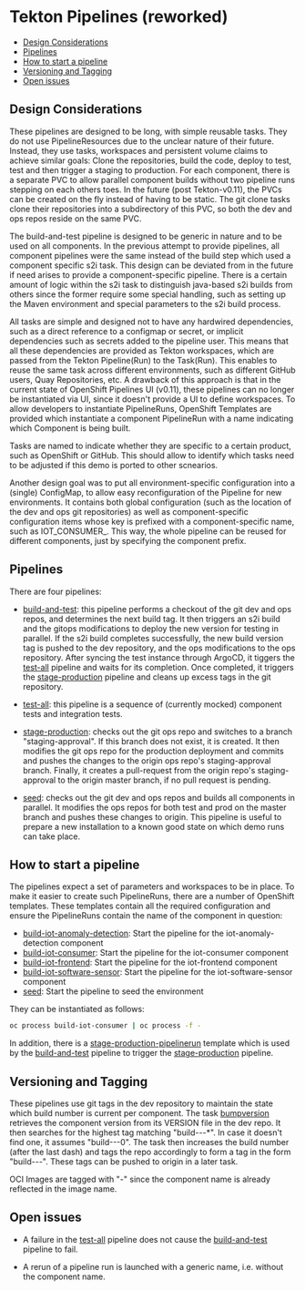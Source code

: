 # Tekton Pipelines (reworked) <!-- omit in toc -->

- [Design Considerations](#Design-Considerations)
- [Pipelines](#Pipelines)
- [How to start a pipeline](#How-to-start-a-pipeline)
- [Versioning and Tagging](#Versioning-and-Tagging)
- [Open issues](#Open-issues)
  
## Design Considerations

These pipelines are designed to be long, with simple reusable tasks. They do not use PipelineResources due to the unclear nature of their future. Instead, they use tasks, workspaces and persistent volume claims to achieve similar goals: Clone the repositories, build the code, deploy to test, test and then trigger a staging to production. For each component, there is a separate PVC to allow parallel component builds without two pipeline runs stepping on each others toes. In the future (post Tekton-v0.11), the PVCs can be created on the fly instead of having to be static. The git clone tasks clone their repositories into a subdirectory of this PVC, so both the dev and ops repos reside on the same PVC.

The build-and-test pipeline is designed to be generic in nature and to be used on all components. In the previous attempt to provide pipelines, all component pipelines were the same instead of the build step which used a component specific s2i task. This design can be deviated from in the future if need arises to provide a component-specific pipeline. There is a certain amount of logic within the s2i task to distinguish java-based s2i builds from others since the former require some special handling, such as setting up the Maven environment and special parameters to the s2i build process.

All tasks are simple and designed not to have any hardwired dependencies, such as a direct reference to a configmap or secret, or implicit dependencies such as secrets added to the pipeline user. This means that all these dependencies are provided as Tekton workspaces, which are passed from the Tekton Pipeline(Run) to the Task(Run). This enables to reuse the same task across different environments, such as different GitHub users, Quay Repositories, etc. A drawback of this approach is that in the current state of OpenShift Pipelines UI (v0.11), these pipelines can no longer be instantiated via UI, since it doesn't provide a UI to define workspaces. To allow developers to instantiate PipelineRuns, OpenShift Templates are provided which instantiate a component PipelineRun with a name indicating which Component is being built.

Tasks are named to indicate whether they are specific to a certain product, such as OpenShift or GitHub. This should allow to identify which tasks need to be adjusted if this demo is ported to other scnearios. 

Another design goal was to put all environment-specific configuration into a (single) ConfigMap, to allow easy reconfiguration of the Pipeline for new environments. It contains both global configuration (such as the location of the dev and ops git repositories) as well as component-specific configuration items whose key is prefixed with a component-specific name, such as IOT_CONSUMER_. This way, the whole pipeline can be reused for different components, just by specifying the component prefix.

## Pipelines

There are four pipelines:

* [build-and-test](pipelines/build-and-test.yaml): this pipeline performs a checkout of the git dev and ops repos, and determines the next build tag. It then triggers an s2i build and the gitops modifications to deploy the new version for testing in parallel. If the s2i build completes successfully, the new build version tag is pushed to the dev repository, and the ops modifications to the ops repository. After syncing the test instance through ArgoCD, it tiggers the [test-all](pipelines/test-all.yaml) pipeline and waits for its completion. Once completed, it triggers the [stage-production](pipelines/stage-production.yaml) pipeline and cleans up excess tags in the git repository.

* [test-all](pipelines/test-all.yaml): this pipeline is a sequence of (currently mocked) component tests and integration tests.

* [stage-production](pipelines/stage-production.yaml): checks out the git ops repo and switches to a branch "staging-approval". If this branch does not exist, it is created. It then modifies the git ops repo for the production deployment and commits and pushes the changes to the origin ops repo's staging-approval branch. Finally, it creates a pull-request from the origin repo's staging-approval to the origin master branch, if no pull request is pending.

* [seed](pipelines/seed.yaml): checks out the git dev and ops repos and builds all components in parallel. It modifies the ops repos for both test and prod on the master branch and pushes these changes to origin. This pipeline is useful to prepare a new installation to a known good state on which demo runs can take place.

## How to start a pipeline

The pipelines expect a set of parameters and workspaces to be in place. To make it easier to create such PipelineRuns, there are a number of OpenShift templates. These templates contain all the required configuration and ensure the PipelineRuns contain the name of the component in question:

* [build-iot-anomaly-detection](templates/build-iot-anomaly-detection.yaml): Start the pipeline for the iot-anomaly-detection component
* [build-iot-consumer](templates/build-iot-consumer.yaml): Start the pipeline for the iot-consumer component
* [build-iot-frontend](templates/build-iot-frontend.yaml): Start the pipeline for the iot-frontend component
* [build-iot-software-sensor](templates/build-iot-software-sensor.yaml): Start the pipeline for the iot-software-sensor component
* [seed](templates/seed.yaml): Start the pipeline to seed the environment


They can be instantiated as follows:

```bash
oc process build-iot-consumer | oc process -f -
```

In addition, there is a [stage-production-pipelinerun](templates/stage-production-pipelinerun.yaml) template which is used by the [build-and-test](pipelines/build-and-test.yaml) pipeline to trigger the [stage-production](pipelines/stage-production.yaml) pipeline.

## Versioning and Tagging

These pipelines use git tags in the dev repository to maintain the state which build number is current per component. The task [bumpversion](tasks/bumpversion.yaml) retrieves the component version from its VERSION file in the dev repo. It then searches for the highest tag matching "build-<COMPONENTNAME>-<VERSION>-*". In case it doesn't find one, it assumes "build-<COMPONENTNAME>-<VERSION>-0". The task then increases the build number (after the last dash) and tags the repo accordingly to form a tag in the form "build-<COMPONENTNAME>-<VERSION>-<BUILD>". These tags can be pushed to origin in a later task.

OCI Images are tagged with "<VERSION>-<BUILD>" since the component name is already reflected in the image name.

## Open issues

* A failure in the [test-all](pipelines/test-all.yaml) pipeline does not cause the [build-and-test](pipelines/build-and-test.yaml) pipeline to fail.
  
* A rerun of a pipeline run is launched with a generic name, i.e. without the component name.